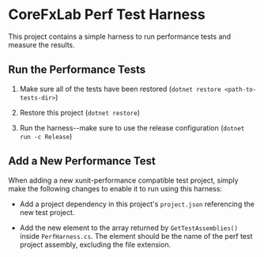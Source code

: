 # CoreFxLab Perf Test Harness

This project contains a simple harness to run performance tests and measure the
results.

## Run the Performance Tests

1. Make sure all of the tests have been restored
   (`dotnet restore <path-to-tests-dir>`)

2. Restore this project
   (`dotnet restore`)

3. Run the harness--make sure to use the release configuration
   (`dotnet run -c Release`)

## Add a New Performance Test

When adding a new xunit-performance compatible test project, simply make the
following changes to enable it to run using this harness:

* Add a project dependency in this project's `project.json` referencing the new
  test project.

* Add the new element to the array returned by `GetTestAssemblies()` inside
  `PerfHarness.cs`. The element should be the name of the perf test project
  assembly, excluding the file extension.
